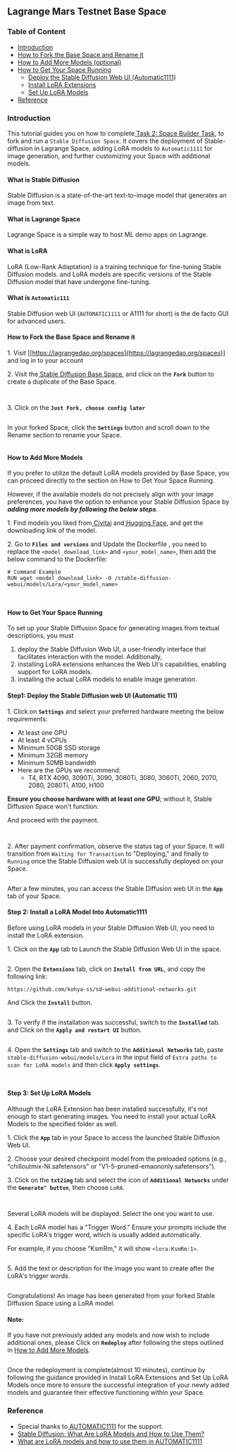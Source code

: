 

## Lagrange Mars Testnet Base Space

### Table of Content

* [Introduction](#introduction)
* [How to Fork the Base Space and Rename it](#how-to-fork-the-base-space-and-rename-it)
* [How to Add More Models (optional)](#how-to-add-more-models)
* [How to Get Your Space Running](#how-to-get-your-space-running)
  * [Deploy the Stable Diffusion Web UI (Automatic1111)](#step1-deploy-the-stable-diffusion-web-ui-automatic-111)
  * [Install LoRA Extensions](#step-2-install-a-lora-model-into-automatic1111)
  * [Set Up LoRA Models](#step-3-set-up-lora-models)
* [Reference](#reference)

### Introduction

This tutorial guides you on how to complete[ Task 2: Space Builder Task](https://github.com/lagrangedao/community/blob/main/Mars-Testnet/Lagrange-Mars-Testnet-Campaign.md), to fork and run a `Stable Diffusion Space`. It covers the deployment of Stable-diffusion in Lagrange Space, adding LoRA models to `Automatic1111` for image generation, and further customizing your Space with additional models.

#### What is Stable Diffusion
Stable Diffusion is a state-of-the-art text-to-image model that generates an image from text.

#### What is Lagrange Space
Lagrange Space is a simple way to host ML demo apps on Lagrange.

#### What is LoRA
LoRA (Low-Rank Adaptation) is a training technique for fine-tuning Stable Diffusion models. and LoRA models are specific versions of the Stable Diffusion model that have undergone fine-tuning.

#### What is `Automatic111`
Stable Diffusion web UI (`AUTOMATIC1111` or A1111 for short) is the de facto GUI for advanced users.

#### How to Fork the Base Space and Rename it

1\. Visit \[[https://lagrangedao.org/spaces](https://lagrangedao.org/spaces)] and log in to your account

2\. Visit the[ Stable Diffusion Base Space](https://lagrangedao.org/spaces/0x6091b2f5678952cAfbf02755D78973EBff302e11/Stable-Diffusion-Base-LoRA/card), and click on the **`Fork`** button to create a duplicate of the Base Space.

<figure><img src="https://lh4.googleusercontent.com/UJnbM8oLVJXDjWZZkxQ7fDCek29pVJVBGxoAmvMUyhRzzX-z_WtvKNWKwzYH3xxQZjlwI9UV5Tl3hV_DjFsf6h9zRaxy6EACBGTbtvwDK2P47l8KcTDISitGLMZUdY2gy3Q7NtKejlP3Hdzhoy9xm-M" alt=""><figcaption></figcaption></figure>

<figure><img src="https://lh6.googleusercontent.com/oRy_T_MNTSJ6bqGTJtiHK_Pw-tzBLhY3r6e1UFzPxxxxD1bh5OImd22rOktVH0Cs1iO-CW1B1-a6J8JYn0GvSy_sZn1PWvuIpNg5yHGTpTI3pgWzxh9Zrm4q2eL-iyW2AAYlgOA29FZR1LN4CGw9t3c" alt=""><figcaption></figcaption></figure>

3\. Click on the **`Just Fork, choose config later`**
<figure><img src="https://lh5.googleusercontent.com/S2daQ_7aiKXdAxCogyBDELByzC282gzCATDRIa9vhx_0xYT8nrqYhAvu5kAvbrE5s-O1kYqzZ1jZYG9pnFYxqK8k-FfD1KFuAMh5g9GJ1GjbYtP5NxueHVCP3QUA3DO25DqUo-jSA63e6hPaJjKizzU" alt=""><figcaption></figcaption></figure>

In your forked Space, click the **`Settings`** button and scroll down to the Rename section to rename your Space.

<figure><img src="https://lh4.googleusercontent.com/cdSKmw-kdgN5Zlm2mQ05GiCantlI8hbbfc1Ahc5cp6DcU6Fw4dMlftmYWJCskoq6tAl7oB5sXuUm549WhQ9EcIHxt6RLVcnTVwt-228mqOKEZ5KDiXmZintlNr3CeUKLzw5lTksOslWfjwwRFE7Mb1U" alt=""><figcaption></figcaption></figure>

#### How to Add More Models

If you prefer to utilize the default LoRA models provided by Base Space, you can proceed directly to the section on How to Get Your Space Running.

However, if the available models do not precisely align with your image preferences, you have the option to enhance your Stable Diffusion Space by **_adding more models by following the below steps_**.

1\. Find models you liked from[ Civitai](https://civitai.com/?query=lora) and[ Hugging Face](https://huggingface.co/models?search=lora), and get the downloading link of the model.

2\. Go to **`Files and versions`** and Update the Dockerfile , you need to replace the `<model_download_link>` and `<your_model_name>`, then add the below command to the Dockerfile:

```
# Command Example
RUN wget <model_download_link> -0 /stable-diffusion-webui/models/Lora/<your_model_name>
```

<figure><img src="https://lh6.googleusercontent.com/JaUXPWNgWgo640KbJou5RLRtsUjc2X0LDdDZ-azOUxHzKFD2p25gLtUORnh_fxBiNvK9x3ovlkkD5vyfbDdaAN0yY2_uAxyDu6WZMnev5l7zk0XPR2mDly5qye32xdoAyvPOWHREK1IDqyH4AL-sQ84" alt=""><figcaption></figcaption></figure>

<figure><img src="https://lh5.googleusercontent.com/1I0zD-K1uGyOd7eFGgAsyePJ4yuPT_lEJzIafUD3Ui3i_zmo9L9V3XHqAu-MI9E_TlX46Xqdwife-dZYO3zsUkhFLIsCf7x4TvFTKbg0QA5bDube_2Y7A9yustMgqhKpzNVtf2E8K3k-E40LUmrxCbA" alt=""><figcaption></figcaption></figure>

#### How to Get Your Space Running

To set up your Stable Diffusion Space for generating images from textual descriptions, you must

1. deploy the Stable Diffusion Web UI, a user-friendly interface that facilitates interaction with the model. Additionally,
2. installing LoRA extensions enhances the Web UI's capabilities, enabling support for LoRA models.
3. installing the actual LoRA models to enable image generation.

#### **Step1: Deploy the Stable Diffusion web UI (Automatic 111)**

1\. Click on **`Settings`** and select your preferred hardware meeting the below requirements:

* At least one GPU
* At least 4 vCPUs
* Minimum 50GB SSD storage
* Minimum 32GB memory
* Minimum 50MB bandwidth
* Here are the GPUs we recommend:
  * T4, RTX 4090, 3090Ti, 3090, 3080Ti, 3080, 3060Ti, 2060, 2070, 2080, 2080Ti, A100, H100

**Ensure you choose hardware with at least one GPU**; without it, Stable Diffusion Space won't function.

And proceed with the payment.

<figure><img src="../.gitbook/assets/image (19).png" alt=""><figcaption></figcaption></figure>

<figure><img src="https://lh3.googleusercontent.com/ur12FW4N4N9oFzS5J5nO55B5wZMb9wHtVV6kvkC5oHumsfut9B9cDmDvSlabaezsQ9HN_7ebG9s4wwAlOHsRmB-X2laTri9PAf5228lLlCAOAexnb_LE_UXW6MXfyhryuSlZbNApJwtjwxXiU1LoKOI" alt=""><figcaption></figcaption></figure>

2\. After payment confirmation, observe the status tag of your Space. It will transition from `Waiting for Transaction` to "Deploying," and finally to `Running` once the Stable Diffusion web UI is successfully deployed on your Space.

<figure><img src="https://lh3.googleusercontent.com/GynEwa-x3Vg008tyW70OlJ11Du-WbouUPAfRhH1WKODaXMIxS6-8RsrVoXxRxgRkQMrPORtnnIkRL2W2usMpMVZNb8V6b5KMeesy_TYVsJm4lu4ikYwThdw4kie1uZWER_6VMdsxdIO5E7aCLchRTmE" alt=""><figcaption></figcaption></figure>

After a few minutes, you can access the Stable Diffusion web UI in the **`App`** tab of your Space.


#### **Step 2: Install a LoRA Model Into Automatic1111**

Before using LoRA models in your Stable Diffusion Web UI, you need to install the LoRA extension.

1\. Click on the **`App`** tab to Launch the Stable Diffusion Web UI in the space.

<figure><img src="https://lh3.googleusercontent.com/bv9DMnddVoAL2FaT_iw1_Izp87oy4GbpG5hjnFuICcjm62YrmND_WqicTYocsGmS-hYeht1j6d0FjhE0x_qD3su3OOsGJz8rnlkgj3F8xoOBqEbox-mEhv4upEzaQkU2RlnTTkKzPkZ5Yxw4hxI6FHU" alt=""><figcaption></figcaption></figure>

2\. Open the **`Extensions`** tab, click on **`Install from URL`**, and copy the following link:

```
https://github.com/kohya-ss/sd-webui-additional-networks.git
```

And Click the **`Install`** button.

<figure><img src="https://lh6.googleusercontent.com/8KNP0TXzh5EBUFjrAVPmClMgxMG1VDEI_MzoY36EBuhY5jD4KzDmChiq9QVVn8slZZxc2LfmoHcw6s0Akij5KuJvL9Y2HZ7ZgtRO-M4_x5rVaH6Vzc6dUHImD7ys7lGrkUu2gIU6t-cy66LuJwp-Mv4" alt=""><figcaption></figcaption></figure>

3\. To verify if the installation was successful, switch to the **`Installed`** tab. and Click on the **`Apply and restart UI`** button.

<figure><img src="https://lh3.googleusercontent.com/D34PMjWXZjDEz9mtIKJCLu6vkoUgJGsHN7Fh0FdUA30vQAIaCbI8_Q-sYh1E3qjkZRJsLjBBDo16S9diY8TMUIr_GfcBRcdOa89jTiBS0W7m9eSCX5_Zvub8Q_tnQLdiAZBQG7C7uWLq_W3GROkmFpo" alt=""><figcaption></figcaption></figure>

4\. Open the **`Settings`** tab and switch to the **`Additional Networks`** tab, paste `stable-diffusion-webui/models/Lora` in the input field of `Extra paths to scan for LoRA models` and then click **`Apply settings`**.

<figure><img src="https://lh4.googleusercontent.com/ABPxubNgvGpLUgdYM0DHN3ub-h34hu0g8hLt0rdQmsujA6oDtTjt64zVPq-uVMrYGUiD6EzLcBbWV-4xgPz8CUdRNVgPowpzD87tn_NvTshfZQZZJ90q50R2bQx1FyKe2r5Kpq4MeFb5AKHjRVXc_O0" alt=""><figcaption></figcaption></figure>

<figure><img src="https://lh4.googleusercontent.com/5dVz0nAVDWgvQ7qOrPWSycUBAifZQyiyFV9fb6vV5rWrE-iNYoaLsSYx4zZIqQYTQLjzGh06yftmn_SDJujpTEUuRlaZYXFoqSOuZlqRd0-gYe-OsMg0Z6O7hpB_nHKvQWAjY0BqU8PV6Qim2Km34PI" alt=""><figcaption></figcaption></figure>

#### **Step 3: Set Up LoRA Models**

Although the LoRA Extension has been installed successfully, it's not enough to start generating images. You need to install your actual LoRA Models to the specified folder as well.

1\. Click the **`App`** tab in your Space to access the launched Stable Diffusion Web UI.

2\. Choose your desired checkpoint model from the preloaded options (e.g., "chilloutmix-Ni.safetensors" or "V1-5-pruned-emaononly.safetensors").

3\. Click on the **`txt2img`** tab and select the icon of **`Additional Networks`** under the **`Generate" button`**, then choose `LoRA`.

<figure><img src="https://lh4.googleusercontent.com/Tj_whyH8mY6b6-7zJOtw_irYoeVvmhicN6bAOSx3aPqIdU5AoPgj8SBPuEOpCdZAX8TGseIcHrhPhQ2PN0fpLh30-0S5j_v28hboBekLahFy0Rf7sOIQLwXfK5DeAHoJuqZsiekRjL3FFhSIO_cKkuI" alt=""><figcaption></figcaption></figure>

<figure><img src="https://lh3.googleusercontent.com/Ogy4r3jdsUesmBVJjhLhHCohS9Dcfdrs1SgSjVGLijQMHKw7fqkd5dktzRsY8F0L7HXUDdwrFoE28BybVt17wY1AWw8fFASmJqd_b1xjcgVGBXacoSYa9OclZwGlqbLBVxiokTF-JtYNcVz-Ty-SRo0" alt=""><figcaption></figcaption></figure>

Several LoRA models will be displayed. Select the one you want to use.

4\. Each LoRA model has a "Trigger Word." Ensure your prompts include the specific LoRA's trigger word, which is usually added automatically.

For example, if you choose "KsmRm," it will show `<lora:KsmRm:1>`.

<figure><img src="https://lh5.googleusercontent.com/NAOTPoZIGGKbOPQHxBtNqTaC6Fvmz68ABYKqsO5YcHQwWkSA2yDn_sQONgfbX6n4UgTtYScNG9RzPnlqFqkjBFD5i2WgfEBFR6JLKeAwmu6sOJ_uhR5qur8d00WZsiCyrCzis5IbFBiHxex1fnT_Snk" alt=""><figcaption></figcaption></figure>

5\. Add the text or description for the image you want to create after the LoRA's trigger words.

<figure><img src="https://lh5.googleusercontent.com/Cie6sBdryTVvu1e9MkwmTy66IDwHBACV5lEZAdJtF3pSOpSglFZC7CZD0Ad4UVhFN5x3QBvCZ-3fU9QidnzqOIVIoFxB6fd6MShrZqFPeYKv5HIbDoqbHtlMieffdYZyjK_YsCfkbQ8ZS_rUJhS7vN8" alt=""><figcaption></figcaption></figure>

Congratulations! An image has been generated from your forked Stable Diffusion Space using a LoRA model.

#### Note:

If you have not previously added any models and now wish to include additional ones, please Click on **`Redeploy`** after following the steps outlined in [How to Add More Models]().

<figure><img src="https://lh3.googleusercontent.com/2yhRhnPCKsAX82qvk4N4tF9gVZ7CnjYLUIsrjeweTC5PCjoOY-9PE6ofpVzzYMO-_iX2eJ3xr2KJ-ScRaqOZ45n1aA8gH8s7B2wcR_aNBOuUJAJsLUi7nyPoypE8VCiKyYbg1Hm9akXFJARkqqB2Ls0" alt=""><figcaption></figcaption></figure>

Once the redeployment is complete(almost 10 minutes), continue by following the guidance provided in Install LoRA Extensions and Set Up LoRA Models once more to ensure the successful integration of your newly added models and guarantee their effective functioning within your Space.

### Reference

* Special thanks to[ AUTOMATIC1111](https://github.com/AUTOMATIC1111/stable-diffusion-webui.git) for the support.
* [Stable Diffusion: What Are LoRA Models and How to Use Them?](https://softwarekeep.com/help-center/how-to-use-stable-diffusion-lora-models)
* [What are LoRA models and how to use them in AUTOMATIC1111](https://stable-diffusion-art.com/lora/)
